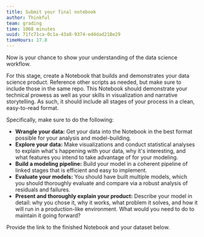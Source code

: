```yaml
---
title: Submit your final notebook
author: Thinkful
team: grading
time: 1068 minutes
uuid: 71fc71ca-0c1a-43a8-9374-ed4dad218e29
timeHours: 17.8
---
```


Now is your chance to show your understanding of the data science workflow.

For this stage, create a Notebook that builds and demonstrates your data science product. Reference other scripts as needed, but make sure to include those in the same repo. This Notebook should demonstrate your technical prowess as well as your skills in visualization and narrative storytelling. As such, it should include all stages of your process in a clean, easy-to-read format.

Specifically, make sure to do the following:

* **Wrangle your data:** Get your data into the Notebook in the best format possible for your analysis and model-building.
* **Explore your data:** Make visualizations and conduct statistical analyses to explain what's happening with your data, why it's interesting, and what features you intend to take advantage of for your modeling.
* **Build a modeling pipeline:** Build your model in a coherent pipeline of linked stages that is efficient and easy to implement.
* **Evaluate your models:** You should have built multiple models, which you should thoroughly evaluate and compare via a robust analysis of residuals and failures.
* **Present and thoroughly explain your product:** Describe your model in detail: why you chose it, why it works, what problem it solves, and how it will run in a production-like environment. What would you need to do to maintain it going forward?

Provide the link to the finished Notebook and your dataset below.
